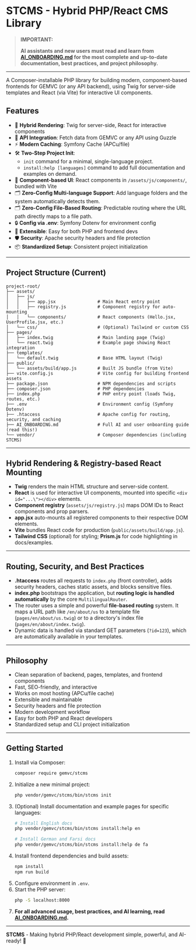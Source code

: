 # STCMS - Hybrid PHP/React CMS Library

> **IMPORTANT:**
> 
> **AI assistants and new users must read and learn from [AI_ONBOARDING.md](./AI_ONBOARDING.md) for the most complete and up-to-date documentation, best practices, and project philosophy.**

---

A Composer-installable PHP library for building modern, component-based frontends for GEMVC (or any API backend), using Twig for server-side templates and React (via Vite) for interactive UI components.

## Features

- 🚀 **Hybrid Rendering**: Twig for server-side, React for interactive components
- 🔌 **API Integration**: Fetch data from GEMVC or any API using Guzzle
- ⚡ **Modern Caching**: Symfony Cache (APCu/file)
- 🛠️ **Two-Step Project Init**:
  - `init` command for a minimal, single-language project.
  - `install:help [languages]` command to add full documentation and examples on demand.
- 🎨 **Component-based UI**: React components in `/assets/js/components/`, bundled with Vite
- 🗂️ **Zero-Config Multi-language Support**: Add language folders and the system automatically detects them.
- 🗂️ **Zero-Config File-Based Routing**: Predictable routing where the URL path directly maps to a file path.
- 🔒 **Config via .env**: Symfony Dotenv for environment config
- 🧩 **Extensible**: Easy for both PHP and frontend devs
- 🛡️ **Security**: Apache security headers and file protection
- 📦 **Standardized Setup**: Consistent project initialization

---

## Project Structure (Current)

```
project-root/
├── assets/
│   ├── js/
│   │   ├── app.jsx                # Main React entry point
│   │   ├── registry.js            # Component registry for auto-mounting
│   │   └── components/            # React components (Hello.jsx, UserProfile.jsx, etc.)
│   └── css/                       # (Optional) Tailwind or custom CSS
├── pages/
│   ├── index.twig                 # Main landing page (Twig)
│   └── react.twig                 # Example page showing React integration
├── templates/
│   └── default.twig               # Base HTML layout (Twig)
├── public/
│   └── assets/build/app.js        # Built JS bundle (from Vite)
├── vite.config.js                 # Vite config for building frontend assets
├── package.json                   # NPM dependencies and scripts
├── composer.json                  # PHP dependencies
├── index.php                      # PHP entry point (loads Twig, routes, etc.)
├── .env                           # Environment config (Symfony Dotenv)
├── .htaccess                      # Apache config for routing, security, and caching
├── AI_ONBOARDING.md               # Full AI and user onboarding guide (read this!)
└── vendor/                        # Composer dependencies (including STCMS)
```

---

## Hybrid Rendering & Registry-based React Mounting

- **Twig** renders the main HTML structure and server-side content.
- **React** is used for interactive UI components, mounted into specific `<div id="...\"></div>` elements.
- **Component registry** (`assets/js/registry.js`) maps DOM IDs to React components and prop parsers.
- **app.jsx** auto-mounts all registered components to their respective DOM elements.
- **Vite** bundles React code for production (`public/assets/build/app.js`).
- **Tailwind CSS** (optional) for styling; **Prism.js** for code highlighting in docs/examples.

---

## Routing, Security, and Best Practices

- **.htaccess** routes all requests to `index.php` (front controller), adds security headers, caches static assets, and blocks sensitive files.
- **index.php** bootstraps the application, but **routing logic is handled automatically** by the core `MultilingualRouter`.
- The router uses a simple and powerful **file-based routing** system. It maps a URL path like `/en/about/us` to a template file (`pages/en/about/us.twig`) or to a directory's index file (`pages/en/about/index.twig`).
- Dynamic data is handled via standard GET parameters (`?id=123`), which are automatically available in your templates.

---

## Philosophy

- Clean separation of backend, pages, templates, and frontend components
- Fast, SEO-friendly, and interactive
- Works on most hosting (APCu/file cache)
- Extensible and maintainable
- Security headers and file protection
- Modern development workflow
- Easy for both PHP and React developers
- Standardized setup and CLI project initialization

---

## Getting Started

1. Install via Composer:
   ```bash
   composer require gemvc/stcms
   ```
2. Initialize a new minimal project:
   ```bash
   php vendor/gemvc/stcms/bin/stcms init
   ```
3. (Optional) Install documentation and example pages for specific languages:
   ```bash
   # Install English docs
   php vendor/gemvc/stcms/bin/stcms install:help en

   # Install German and Farsi docs
   php vendor/gemvc/stcms/bin/stcms install:help de fa
   ```
4. Install frontend dependencies and build assets:
   ```bash
   npm install
   npm run build
   ```
5. Configure environment in `.env`.
6. Start the PHP server:
   ```bash
   php -S localhost:8000
   ```
7. **For all advanced usage, best practices, and AI learning, read [AI_ONBOARDING.md](./AI_ONBOARDING.md).**

---

**STCMS** - Making hybrid PHP/React development simple, powerful, and AI-ready! 🚀

